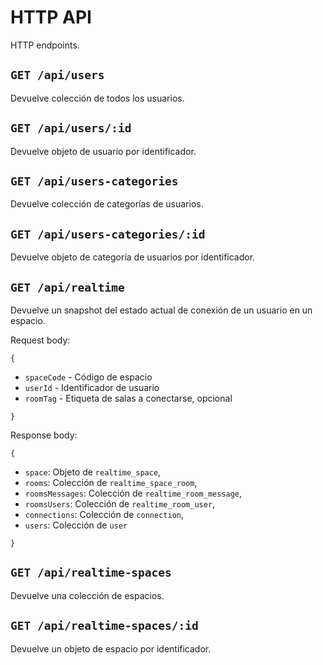 # HTTP API

HTTP endpoints.

## `GET /api/users`

Devuelve colección de todos los usuarios.

## `GET /api/users/:id`

Devuelve objeto de usuario por identificador.

## `GET /api/users-categories`

Devuelve colección de categorías de usuarios.

## `GET /api/users-categories/:id`

Devuelve objeto de categoría de usuarios por identificador.

## `GET /api/realtime`

Devuelve un snapshot del estado actual de conexión de un usuario en un espacio.

Request body:

`{`

- `spaceCode` - Código de espacio
- `userId` - Identificador de usuario
- `roomTag` - Etiqueta de salas a conectarse, opcional

`}`

Response body:

`{`

- `space`: Objeto de `realtime_space`,
- `rooms`: Colección de `realtime_space_room`,
- `roomsMessages`: Colección de `realtime_room_message`,
- `roomsUsers`: Colección de `realtime_room_user`,
- `connections`: Colección de `connection`,
- `users`: Colección de `user`

`}`

## `GET /api/realtime-spaces`

Devuelve una colección de espacios.

## `GET /api/realtime-spaces/:id`

Devuelve un objeto de espacio por identificador.
